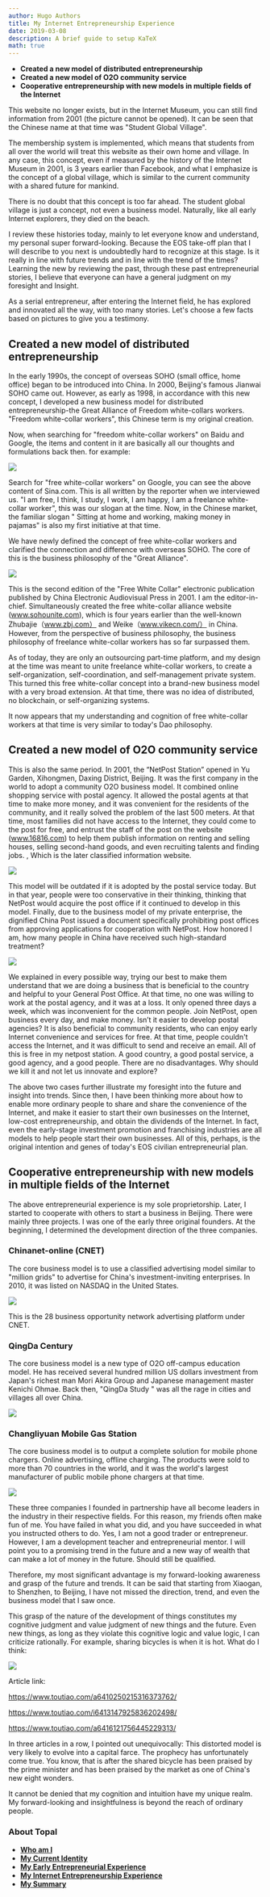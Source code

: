 ```yaml
---
author: Hugo Authors
title: My Internet Entrepreneurship Experience
date: 2019-03-08
description: A brief guide to setup KaTeX
math: true
---
```


- **Created a new model of distributed entrepreneurship**
- **Created a new model of O2O community service**
- **Cooperative entrepreneurship with new models in multiple fields of the Internet**
<!--more-->
This website no longer exists, but in the Internet Museum, you can still find information from 2001 (the picture cannot be opened). It can be seen that the Chinese name at that time was "Student Global Village".

The membership system is implemented, which means that students from all over the world will treat this website as their own home and village. In any case, this concept, even if measured by the history of the Internet Museum in 2001, is 3 years earlier than Facebook, and what I emphasize is the concept of a global village, which is similar to the current community with a shared future for mankind.

There is no doubt that this concept is too far ahead. The student global village is just a concept, not even a business model. Naturally, like all early Internet explorers, they died on the beach.

I review these histories today, mainly to let everyone know and understand, my personal super forward-looking. Because the EOS take-off plan that I will describe to you next is undoubtedly hard to recognize at this stage. Is it really in line with future trends and in line with the trend of the times? Learning the new by reviewing the past, through these past entrepreneurial stories, I believe that everyone can have a general judgment on my foresight and Insight.

As a serial entrepreneur, after entering the Internet field, he has explored and innovated all the way, with too many stories. Let's choose a few facts based on pictures to give you a testimony.

## Created a new model of distributed entrepreneurship

In the early 1990s, the concept of overseas SOHO (small office, home office) began to be introduced into China. In 2000, Beijing's famous Jianwai SOHO came out. However, as early as 1998, in accordance with this new concept, I developed a new business model for distributed entrepreneurship-the Great Alliance of Freedom white-collars workers. "Freedom white-collar workers", this Chinese term is my original creation.

Now, when searching for "freedom white-collar workers" on Baidu and Google, the items and content in it are basically all our thoughts and formulations back then. for example:

![](/images/14.jpg)

Search for "free white-collar workers" on Google, you can see the above content of Sina.com. This is all written by the reporter when we interviewed us. "I am free, I think, I study, I work, I am happy, I am a freelance white-collar worker", this was our slogan at the time. Now, in the Chinese market, the familiar slogan " Sitting at home and working, making money in pajamas" is also my first initiative at that time.

We have newly defined the concept of free white-collar workers and clarified the connection and difference with overseas SOHO. The core of this is the business philosophy of the "Great Alliance".

![](/images/15.jpg)

This is the second edition of the "Free White Collar" electronic publication published by China Electronic Audiovisual Press in 2001. I am the editor-in-chief. Simultaneously created the free white-collar alliance website (www.sohounite.com), which is four years earlier than the well-known Zhubajie（www.zbj.com） and Weike（www.vikecn.com/） in China. However, from the perspective of business philosophy, the business philosophy of freelance white-collar workers has so far surpassed them.

As of today, they are only an outsourcing part-time platform, and my design at the time was meant to unite freelance white-collar workers, to create a self-organization, self-coordination, and self-management private system. This turned this free white-collar concept into a brand-new business model with a very broad extension. At that time, there was no idea of distributed, no blockchain, or self-organizing systems.

It now appears that my understanding and cognition of free white-collar workers at that time is very similar to today's Dao philosophy.

 
## Created a new model of O2O community service

This is also the same period. In 2001, the “NetPost Station” opened in Yu Garden, Xihongmen, Daxing District, Beijing. It was the first company in the world to adopt a community O2O business model. It combined online shopping service with postal agency. It allowed the postal agents at that time to make more money, and it was convenient for the residents of the community, and it really solved the problem of the last 500 meters. At that time, most families did not have access to the Internet, they could come to the post for free, and entrust the staff of the post on the website (www.16816.com) to help them publish information on renting and selling houses, selling second-hand goods, and even recruiting talents and finding jobs. , Which is the later classified information website.

![](/images/16.jpg)

This model will be outdated if it is adopted by the postal service today. But in that year, people were too conservative in their thinking, thinking that NetPost would acquire the post office if it continued to develop in this model. Finally, due to the business model of my private enterprise, the dignified China Post issued a document specifically prohibiting post offices from approving applications for cooperation with NetPost. How honored I am, how many people in China have received such high-standard treatment?

 ![](/images/17.jpg)

We explained in every possible way, trying our best to make them understand that we are doing a business that is beneficial to the country and helpful to your General Post Office. At that time, no one was willing to work at the postal agency, and it was at a loss. It only opened three days a week, which was inconvenient for the common people. Join NetPost, open business every day, and make money. Isn’t it easier to develop postal agencies? It is also beneficial to community residents, who can enjoy early Internet convenience and services for free. At that time, people couldn't access the Internet, and it was difficult to send and receive an email. All of this is free in my netpost station. A good country, a good postal service, a good agency, and a good people. There are no disadvantages. Why should we kill it and not let us innovate and explore?

The above two cases further illustrate my foresight into the future and insight into trends. Since then, I have been thinking more about how to enable more ordinary people to share and share the convenience of the Internet, and make it easier to start their own businesses on the Internet, low-cost entrepreneurship, and obtain the dividends of the Internet. In fact, even the early-stage investment promotion and franchising industries are all models to help people start their own businesses. All of this, perhaps, is the original intention and genes of today's EOS civilian entrepreneurial plan.

 

## Cooperative entrepreneurship with new models in multiple fields of the Internet

The above entrepreneurial experience is my sole proprietorship. Later, I started to cooperate with others to start a business in Beijing. There were mainly three projects. I was one of the early three original founders. At the beginning, I determined the development direction of the three companies.

 

### Chinanet-online (CNET)

The core business model is to use a classified advertising model similar to "million grids" to advertise for China's investment-inviting enterprises. In 2010, it was listed on NASDAQ in the United States.

![](/images/18.jpg)

This is the 28 business opportunity network advertising platform under CNET.

 
### QingDa Century

The core business model is a new type of O2O off-campus education model. He has received several hundred million US dollars investment from Japan's richest man Mori Akira Group and Japanese management master Kenichi Ohmae. Back then, "QingDa Study " was all the rage in cities and villages all over China.

![](/images/19.jpg)

### Changliyuan Mobile Gas Station

The core business model is to output a complete solution for mobile phone chargers. Online advertising, offline charging. The products were sold to more than 70 countries in the world, and it was the world's largest manufacturer of public mobile phone chargers at that time.

![](/images/20.jpg)

These three companies I founded in partnership have all become leaders in the industry in their respective fields. For this reason, my friends often make fun of me. You have failed in what you did, and you have succeeded in what you instructed others to do. Yes, I am not a good trader or entrepreneur. However, I am a development teacher and entrepreneurial mentor. I will point you to a promising trend in the future and a new way of wealth that can make a lot of money in the future. Should still be qualified.

Therefore, my most significant advantage is my forward-looking awareness and grasp of the future and trends. It can be said that starting from Xiaogan, to Shenzhen, to Beijing, I have not missed the direction, trend, and even the business model that I saw once.

This grasp of the nature of the development of things constitutes my cognitive judgment and value judgment of new things and the future. Even new things, as long as they violate this cognitive logic and value logic, I can criticize rationally. For example, sharing bicycles is when it is hot. What do I think:

![](/images/21.png)

Article link:

https://www.toutiao.com/a6410250215316373762/

https://www.toutiao.com/i6413147925836202498/

https://www.toutiao.com/a6416121756445229313/

In three articles in a row, I pointed out unequivocally: This distorted model is very likely to evolve into a capital farce. The prophecy has unfortunately come true. You know, that is after the shared bicycle has been praised by the prime minister and has been praised by the market as one of China's new eight wonders.

It cannot be denied that my cognition and intuition have my unique realm. My forward-looking and insightfulness is beyond the reach of ordinary people.

### About Topal
- **[Who am I](/post/who_am_i/)**
- **[My Current Identity](/post/my_current_identity/)**
- **[My Early Entrepreneurial Experience](/post/my_early_entrepreneurial_experience/)**
- **[My Internet Entrepreneurship Experience](/post/my_internet_entrepreneurship_experience/)**
- **[My Summary](/post/my_summary/)**